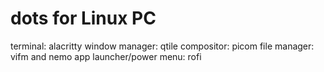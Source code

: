 # dots for Linux PC

terminal: alacritty 
window manager: qtile
compositor: picom
file manager: vifm and nemo
app launcher/power menu: rofi
